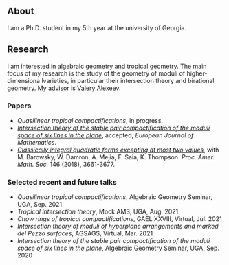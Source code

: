 ## About

I am a Ph.D. student in my 5th year at the university of Georgia.

## Research

I am interested in algebraic geometry and tropical geometry. The main focus of my research is the study of the geometry of moduli of higher-dimensiona lvarieties, in particular their intersection theory and birational geometry. My advisor is [Valery Alexeev](http://alpha.math.uga.edu/~valery/).

### Papers

- *Quasilinear tropical compactifications*, in progress.
- [*Intersection theory of the stable pair compactification of the moduli space of six lines in the plane*](https://arxiv.org/pdf/2009.06056.pdf), accepted, *European Journal of Mathematics*.
- [*Classically integral quadratic forms excepting at most two values*](https://arxiv.org/pdf/1608.01656v1.pdf), with M. Barowsky, W. Damron, A. Mejia, F. Saia, K. Thompson. *Proc. Amer. Math. Soc.* 146 (2018), 3661-3677.

### Selected recent and future talks

- *Quasilinear tropical compactifications*, Algebraic Geometry Seminar, UGA, Sep. 2021
- *Tropical intersection theory*, Mock AMS, UGA, Aug. 2021
- *Chow rings of tropical compactifications*, GAEL XXVIII, Virtual, Jul. 2021
- *Intersection theory of moduli of hyperplane arrangements and marked del Pezzo surfaces*, AGSAGS, Virtual, Mar. 2021
- *Intersection theory of the stable pair compactification of the moduli space of six lines in the plane*, Algebraic Geometry Seminar, UGA, Sep. 2020


